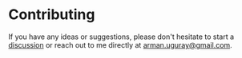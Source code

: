 Contributing
====================================================================================================
If you have any ideas or suggestions, please don't hesitate to start a
[discussion](https://github.com/RayTracing/gpu-tracing/discussions) or reach out to me directly at
arman.uguray@gmail.com.
